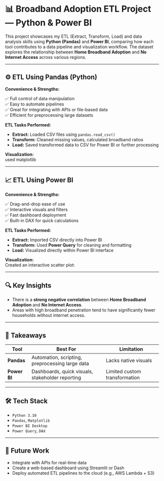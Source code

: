
# 📊 Broadband Adoption ETL Project — Python & Power BI

This project showcases my ETL (Extract, Transform, Load) and data analysis skills using **Python (Pandas)** and **Power BI**, comparing how each tool contributes to a data pipeline and visualization workflow. The dataset explores the relationship between **Home Broadband Adoption** and **No Internet Access** across various regions.

---

## ⚙️ ETL Using Pandas (Python)

**Convenience & Strengths:**

✅ Full control of data manipulation  
✅ Easy to automate pipelines  
✅ Great for integrating with APIs or file-based data  
✅ Efficient for preprocessing large datasets  

**ETL Tasks Performed:**

- **Extract:** Loaded CSV files using `pandas.read_csv()`
- **Transform:** Cleaned missing values, calculated broadband ratios
- **Load:** Saved transformed data to CSV for Power BI or further processing

**Visualization:**  
used matplotlib

---

## 📈 ETL Using Power BI

**Convenience & Strengths:**

✅ Drag-and-drop ease of use  
✅ Interactive visuals and filters  
✅ Fast dashboard deployment  
✅ Built-in DAX for quick calculations  

**ETL Tasks Performed:**

- **Extract:** Imported CSV directly into Power BI
- **Transform:** Used **Power Query** for cleaning and formatting
- **Load:** Visualized directly within Power BI interface

**Visualization:**  
Created an interactive scatter plot:

---

## 🔍 Key Insights

- There is a **strong negative correlation** between **Home Broadband Adoption** and **No Internet Access**.
- Areas with high broadband penetration tend to have significantly fewer households without internet access.

---

## 🧠 Takeaways

| Tool        | Best For                                      | Limitation                     |
|-------------|-----------------------------------------------|--------------------------------|
| **Pandas**  | Automation, scripting, preprocessing large data | Lacks native visuals           |
| **Power BI**| Dashboards, quick visuals, stakeholder reporting| Limited custom transformation |

---

## 🛠️ Tech Stack

- `Python 3.10`
- `Pandas`, `Matplotlib`
- `Power BI Desktop`
- `Power Query`, `DAX`

---

## 📌 Future Work

- Integrate with APIs for real-time data
- Create a web-based dashboard using Streamlit or Dash
- Deploy automated ETL pipelines to the cloud (e.g., AWS Lambda + S3)
